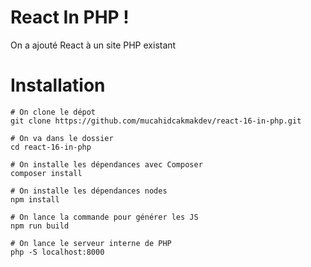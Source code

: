 # React In PHP !

On a ajouté React à un site PHP existant

# Installation

```
# On clone le dépot
git clone https://github.com/mucahidcakmakdev/react-16-in-php.git

# On va dans le dossier
cd react-16-in-php

# On installe les dépendances avec Composer
composer install

# On installe les dépendances nodes
npm install

# On lance la commande pour générer les JS
npm run build

# On lance le serveur interne de PHP
php -S localhost:8000
```
